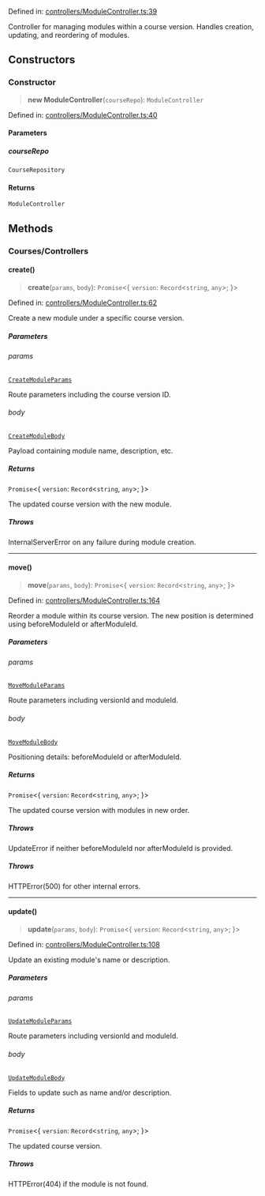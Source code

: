 Defined in: [controllers/ModuleController.ts:39](https://github.com/continuousactivelearning/vibe/blob/dbf557f2b5c1ec47c296f0289b3a6f789bb5efa2/backend/src/modules/courses/controllers/ModuleController.ts#L39)

Controller for managing modules within a course version.
Handles creation, updating, and reordering of modules.

## Constructors

### Constructor

> **new ModuleController**(`courseRepo`): `ModuleController`

Defined in: [controllers/ModuleController.ts:40](https://github.com/continuousactivelearning/vibe/blob/dbf557f2b5c1ec47c296f0289b3a6f789bb5efa2/backend/src/modules/courses/controllers/ModuleController.ts#L40)

#### Parameters

##### courseRepo

`CourseRepository`

#### Returns

`ModuleController`

## Methods

### Courses/Controllers

#### create()

> **create**(`params`, `body`): `Promise`\<\{ `version`: `Record`\<`string`, `any`\>; \}\>

Defined in: [controllers/ModuleController.ts:62](https://github.com/continuousactivelearning/vibe/blob/dbf557f2b5c1ec47c296f0289b3a6f789bb5efa2/backend/src/modules/courses/controllers/ModuleController.ts#L62)

Create a new module under a specific course version.

##### Parameters

###### params

[`CreateModuleParams`](../Validators/ModuleValidators/CreateModuleParams.md)

Route parameters including the course version ID.

###### body

[`CreateModuleBody`](../Validators/ModuleValidators/CreateModuleBody.md)

Payload containing module name, description, etc.

##### Returns

`Promise`\<\{ `version`: `Record`\<`string`, `any`\>; \}\>

The updated course version with the new module.

##### Throws

InternalServerError on any failure during module creation.

***

#### move()

> **move**(`params`, `body`): `Promise`\<\{ `version`: `Record`\<`string`, `any`\>; \}\>

Defined in: [controllers/ModuleController.ts:164](https://github.com/continuousactivelearning/vibe/blob/dbf557f2b5c1ec47c296f0289b3a6f789bb5efa2/backend/src/modules/courses/controllers/ModuleController.ts#L164)

Reorder a module within its course version.
The new position is determined using beforeModuleId or afterModuleId.

##### Parameters

###### params

[`MoveModuleParams`](../Validators/ModuleValidators/MoveModuleParams.md)

Route parameters including versionId and moduleId.

###### body

[`MoveModuleBody`](../Validators/ModuleValidators/MoveModuleBody.md)

Positioning details: beforeModuleId or afterModuleId.

##### Returns

`Promise`\<\{ `version`: `Record`\<`string`, `any`\>; \}\>

The updated course version with modules in new order.

##### Throws

UpdateError if neither beforeModuleId nor afterModuleId is provided.

##### Throws

HTTPError(500) for other internal errors.

***

#### update()

> **update**(`params`, `body`): `Promise`\<\{ `version`: `Record`\<`string`, `any`\>; \}\>

Defined in: [controllers/ModuleController.ts:108](https://github.com/continuousactivelearning/vibe/blob/dbf557f2b5c1ec47c296f0289b3a6f789bb5efa2/backend/src/modules/courses/controllers/ModuleController.ts#L108)

Update an existing module's name or description.

##### Parameters

###### params

[`UpdateModuleParams`](../Validators/ModuleValidators/UpdateModuleParams.md)

Route parameters including versionId and moduleId.

###### body

[`UpdateModuleBody`](../Validators/ModuleValidators/UpdateModuleBody.md)

Fields to update such as name and/or description.

##### Returns

`Promise`\<\{ `version`: `Record`\<`string`, `any`\>; \}\>

The updated course version.

##### Throws

HTTPError(404) if the module is not found.
